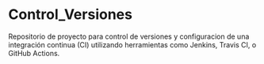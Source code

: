 # Control_Versiones
 Repositorio de proyecto para control de versiones y configuracion de una integración continua (CI) utilizando herramientas  como Jenkins, Travis CI, o GitHub Actions. 
